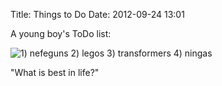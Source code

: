 Title: Things to Do
Date: 2012-09-24 13:01

A young boy's ToDo list:

![1) nefeguns 2) legos 3) transformers 4) ningas](http://static.monkinetic.com/files//best_in_life-20130109-094543.png)

"What is best in life?"